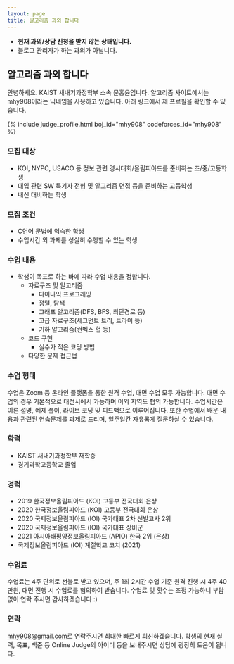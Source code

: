 ```yaml
---
layout: page
title: 알고리즘 과외 합니다
---
```


* **현재 과외/상담 신청을 받지 않는 상태입니다.**
* 블로그 관리자가 하는 과외가 아닙니다.

## 알고리즘 과외 합니다
안녕하세요. KAIST 새내기과정학부 소속 문홍윤입니다. 알고리즘 사이트에서는 mhy908이라는 닉네임을 사용하고 있습니다.
아래 링크에서 제 프로필을 확인할 수 있습니다.

{% include judge_profile.html boj_id="mhy908" codeforces_id="mhy908" %}

### 모집 대상
* KOI, NYPC, USACO 등 정보 관련 경시대회/올림피아드를 준비하는 초/중/고등학생
* 대입 관련 SW 특기자 전형 및 알고리즘 면접 등을 준비하는 고등학생
* 내신 대비하는 학생

### 모집 조건
* C언어 문법에 익숙한 학생
* 수업시간 외 과제를 성실히 수행할 수 있는 학생

### 수업 내용
* 학생이 목표로 하는 바에 따라 수업 내용을 정합니다.
  * 자료구조 및 알고리즘
    * 다이나믹 프로그래밍
    * 정렬, 탐색
    * 그래프 알고리즘(DFS, BFS, 최단경로 등)
    * 고급 자료구조(세그먼트 트리, 트라이 등)
    * 기하 알고리즘(컨벡스 헐 등)
  * 코드 구현
    * 실수가 적은 코딩 방법
  * 다양한 문제 접근법

### 수업 형태
수업은 Zoom 등 온라인 플랫폼을 통한 원격 수업, 대면 수업 모두 가능합니다. 대면 수업의 경우 기본적으로 대전시에서 가능하며 이외 지역도 협의 가능합니다.
수업시간은 이론 설명, 예제 풀이, 라이브 코딩 및 피드백으로 이루어집니다. 또한 수업에서 배운 내용과 관련된 연습문제를 과제로 드리며, 일주일간 자유롭게 질문하실 수 있습니다.

### 학력
* KAIST 새내기과정학부 재학중
* 경기과학고등학교 졸업

### 경력
* 2019 한국정보올림피아드 (KOI) 고등부 전국대회 은상
* 2020 한국정보올림피아드 (KOI) 고등부 전국대회 은상
* 2020 국제정보올림피아드 (IOI) 국가대표 2차 선발고사 2위
* 2020 국제정보올림피아드 (IOI) 국가대표 상비군
* 2021 아시아태평양정보올림피아드 (APIO) 한국 2위 (은상)
* 국제정보올림피아드 (IOI) 계절학교 코치 (2021)

### 수업료
수업료는 4주 단위로 선불로 받고 있으며, 주 1회 2시간 수업 기준 원격 진행 시 4주 40만원, 대면 진행 시 수업료를 협의하여 받습니다.
수업료 및 횟수는 조정 가능하니 부담없이 연락 주시면 감사하겠습니다 :)

### 연락
<style>
.mail-address:after{
    content:attr(data-name) "@" attr(data-domain) "." attr(data-tld);
    text-decoration: underline
}
</style>
<a href="#" class="mail-address" data-name="mhy908" data-domain="gmail" data-tld="com" onclick="window.location.href = 'mailto:' + this.dataset.name + '@' + this.dataset.domain + '.' + this.dataset.tld"></a>로 연락주시면 최대한 빠르게 회신하겠습니다.
학생의 현재 실력, 목표, 백준 등 Online Judge의 아이디 등을 보내주시면 상담에 굉장히 도움이 됩니다.
